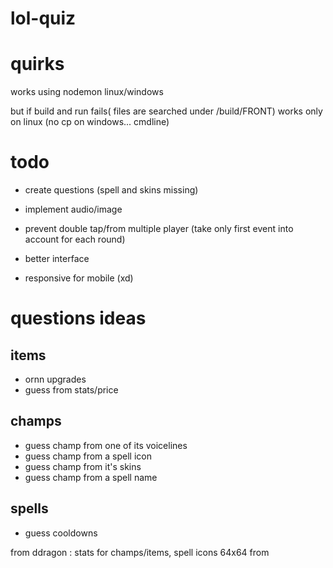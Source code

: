 # lol-quiz

# quirks

works using nodemon linux/windows

but if build and run fails( files are searched under /build/FRONT)
works only on linux (no cp on windows... cmdline)

# todo

- create questions (spell and skins missing)
- implement audio/image
- prevent double tap/from multiple player (take only first event into account for each round)

- better interface
- responsive for mobile (xd)

# questions ideas

## items

- ornn upgrades
- guess from stats/price

## champs

- guess champ from one of its voicelines
- guess champ from a spell icon
- guess champ from it's skins
- guess champ from a spell name

## spells

- guess cooldowns

from ddragon : stats for champs/items, spell icons 64x64
from
